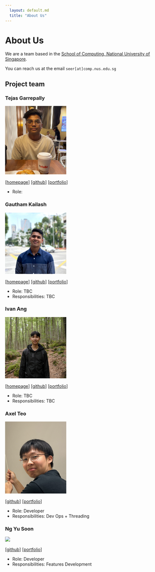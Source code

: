 ```yaml
---
  layout: default.md
  title: "About Us"
---
```


# About Us

We are a team based in the [School of Computing, National University of Singapore](http://www.comp.nus.edu.sg).

You can reach us at the email `seer[at]comp.nus.edu.sg`

## Project team

### Tejas Garrepally

<img src="images/g-tejas.png" width="200px">

[[homepage](http://www.gtejas.com)]
[[github](https://github.com/g-tejas)]
[[portfolio](team/g-tejas.md)]

* Role:

### Gautham Kailash

<img src="images/kailashgautham.png" width="200px">

[[homepage](https://www.kailashgautham.com)]
[[github](http://github.com/kailashgautham)]
[[portfolio](team/kailashgautham.md)]

* Role: TBC
* Responsibilities: TBC

### Ivan Ang

<img src="images/hiivan.png" width="200px">

[[homepage](https://www.ivan-ang.com)]
[[github](https://github.com/hiivan)]
[[portfolio](team/ivan.md)]

* Role: TBC
* Responsibilities: TBC

### Axel Teo

<img src="images/teojunda.png" width="200px">

[[github](http://github.com/teojunda)]
[[portfolio](team/teojunda.md)]

* Role: Developer
* Responsibilities: Dev Ops + Threading

### Ng Yu Soon

<img src="images/yusoonz.png" width="200px">

[[github](http://github.com/yusoonz)]
[[portfolio](team/yusoonz.md)]

* Role: Developer
* Responsibilities: Features Development 
